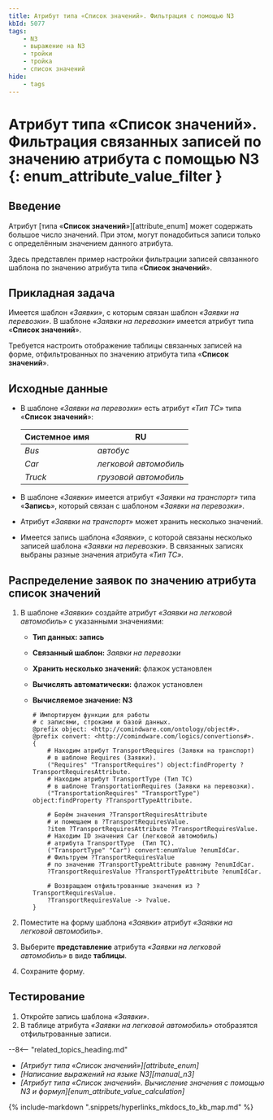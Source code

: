 ```yaml
---
title: Атрибут типа «Список значений». Фильтрация с помощью N3
kbId: 5077
tags:
    - N3
    - выражение на N3
    - тройки
    - тройка
    - список значений
hide:
    - tags
---
```


# Атрибут типа «Список значений». Фильтрация связанных записей по значению атрибута с помощью N3 {: enum_attribute_value_filter }

## Введение

Атрибут [типа «**Список значений**»][attribute_enum] может содержать большое число значений. При этом, могут понадобиться записи только с определённым значением данного атрибута.

Здесь представлен пример настройки фильтрации записей связанного шаблона по значению атрибута типа «**Список значений**».

## Прикладная задача

Имеется шаблон _«Заявки»_, с которым связан шаблон _«Заявки на перевозки»_. В шаблоне _«Заявки на перевозки»_ имеется атрибут типа «**Список значений**».

Требуется настроить отображение таблицы связанных записей на форме, отфильтрованных по значению атрибута типа «**Список значений**».

## Исходные данные

- В шаблоне _«Заявки на перевозки»_ есть атрибут _«Тип ТС»_ типа «**Список значений**»:

    | Системное имя |  RU                    |
    | ------------- |  --------------------- |
    | _Bus_         |  _автобус_             |
    | _Car_         |  _легковой автомобиль_ |
    | _Truck_       |  _грузовой автомобиль_ |

- В шаблоне _«Заявки»_ имеется атрибут _«Заявки на транспорт»_ типа «**Запись**», который связан с шаблоном _«Заявки на перевозки»_.
- Атрибут _«Заявки на транспорт»_ может хранить несколько значений.
- Имеется запись шаблона _«Заявки»_, с которой связаны несколько записей шаблона _«Заявки на перевозки»_. В связанных записях выбраны разные значения атрибута _«Тип ТС»_.

## Распределение заявок по значению атрибута список значений

1. В шаблоне _«Заявки»_ создайте атрибут _«Заявки на легковой автомобиль»_ с указанными значениями:

    - **Тип данных: запись**
    - **Связанный шаблон:** _Заявки на перевозки_
    - **Хранить несколько значений:** флажок установлен
    - **Вычислять автоматически:** флажок установлен
    - **Вычисляемое значение: N3**

        ``` turtle
        # Импортируем функции для работы
        # с записями, строками и базой данных.
        @prefix object: <http://comindware.com/ontology/object#>.
        @prefix convert: <http://comindware.com/logics/convertions#>.
        {
            # Находим атрибут TransportRequires (Заявки на транспорт)
            # в шаблоне Requires (Заявки).
            ("Requires" "TransportRequires") object:findProperty ?TransportRequiresAttribute.
            # Находим атрибут TransportType (Тип ТС)
            # в шаблоне TransportationRequires (Заявки на перевозки).
            ("TransportationRequires" "TransportType") object:findProperty ?TransportTypeAttribute.

            # Берём значения ?TransportRequiresAttribute
            # и помещаем в ?TransportRequiresValue.
            ?item ?TransportRequiresAttribute ?TransportRequiresValue.
            # Находим ID значения Car (легковой автомобиль)
            # атрибута TransportType  (Тип ТС).
            ("TransportType" "Car") convert:enumValue ?enumIdCar.
            # Фильтруем ?TransportRequiresValue
            # по значению ?TransportTypeAttribute равному ?enumIdCar.
            ?TransportRequiresValue ?TransportTypeAttribute ?enumIdCar.
              
            # Возвращаем отфильтрованные значения из ?TransportRequiresValue.
            ?TransportRequiresValue -> ?value.
        }
        ```

2. Поместите на форму шаблона _«Заявки»_ атрибут _«Заявки на легковой автомобиль»_.
3. Выберите **представление** атрибута _«Заявки на легковой автомобиль»_ в виде **таблицы**.
4. Сохраните форму.

## Тестирование

1. Откройте запись шаблона _«Заявки»_.
2. В таблице атрибута _«Заявки на легковой автомобиль»_ отобразятся отфильтрованные записи.

<div class="relatedTopics" markdown="block">

--8<-- "related_topics_heading.md"

- _[Атрибут типа «Список значений»][attribute_enum]_
- _[Написание выражений на языке N3][manual_n3]_
- _[Атрибут типа «Список значений». Вычисление значения с помощью N3 и формул][enum_attribute_value_calculation]_

</div>

{%
include-markdown ".snippets/hyperlinks_mkdocs_to_kb_map.md"
%}
